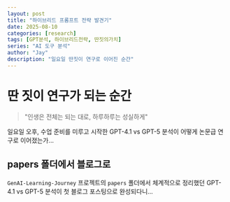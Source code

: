 ```yaml
---
layout: post
title: "하이브리드 프롬프트 전략 발견기"
date: 2025-08-10
categories: [research]
tags: [GPT분석, 하이브리드전략, 딴짓의가치]
series: "AI 도구 분석"
author: "Jay"
description: "일요일 딴짓이 연구로 이어진 순간"
---
```


# 딴 짓이 연구가 되는 순간

> "인생은 전체는 되는 대로, 하루하루는 성실하게"

일요일 오후, 수업 준비를 미루고 시작한 GPT-4.1 vs GPT-5 분석이 
어떻게 논문급 연구로 이어졌는가...

## papers 폴더에서 블로그로

`GenAI-Learning-Journey` 프로젝트의 `papers` 폴더에서 
체계적으로 정리했던 GPT-4.1 vs GPT-5 분석이 
첫 블로그 포스팅으로 완성되다니...

